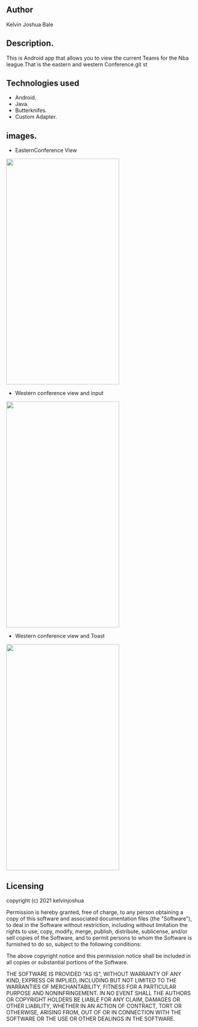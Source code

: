 ## Author
Kelvin Joshua Bale

## Description.
This is Android app that allows you to view the current Teams  for the Nba league.That is the eastern and western Conference.git st

## Technologies used 
* Android.
* Java.
* Butterknifes.
* Custom Adapter.
## images.
* EasternConference View

 <img src="https://user-images.githubusercontent.com/60692205/113231280-8eeaa900-92a3-11eb-994b-398ad38b5dd8.jpg" width="300" height="600">
 
* Western conference view and input

 <img src="https://user-images.githubusercontent.com/60692205/113231363-bf324780-92a3-11eb-9ba1-7c59c25a202b.jpg" width="300" height="600">
 
* Western conference view and Toast

 <img src="https://user-images.githubusercontent.com/60692205/113231417-de30d980-92a3-11eb-96d8-d11d40e3f934.jpg" width="300" height="600">

## Licensing
copyright (c) 2021 kelvinjoshua

Permission is hereby granted, free of charge, to any person obtaining a copy of this software and associated documentation files (the "Software"), to deal in the Software without restriction, including without limitation the rights to use, copy, modify, merge, publish, distribute, sublicense, and/or sell copies of the Software, and to permit persons to whom the Software is furnished to do so, subject to the following conditions:

The above copyright notice and this permission notice shall be included in all copies or substantial portions of the Software.

THE SOFTWARE IS PROVIDED "AS IS", WITHOUT WARRANTY OF ANY KIND, EXPRESS OR IMPLIED, INCLUDING BUT NOT LIMITED TO THE WARRANTIES OF MERCHANTABILITY, FITNESS FOR A PARTICULAR PURPOSE AND NONINFRINGEMENT. IN NO EVENT SHALL THE AUTHORS OR COPYRIGHT HOLDERS BE LIABLE FOR ANY CLAIM, DAMAGES OR OTHER LIABILITY, WHETHER IN AN ACTION OF CONTRACT, TORT OR OTHERWISE, ARISING FROM, OUT OF OR IN CONNECTION WITH THE SOFTWARE OR THE USE OR OTHER DEALINGS IN THE SOFTWARE.
